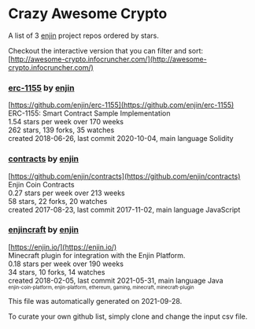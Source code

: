 # Crazy Awesome Crypto
A list of 3 [enjin](https://github.com/enjin) project repos ordered by stars.  

Checkout the interactive version that you can filter and sort: 
[http://awesome-crypto.infocruncher.com/](http://awesome-crypto.infocruncher.com/)  


### [erc-1155](https://github.com/enjin/erc-1155) by [enjin](https://github.com/enjin)  
[https://github.com/enjin/erc-1155](https://github.com/enjin/erc-1155)  
ERC-1155: Smart Contract Sample Implementation  
1.54 stars per week over 170 weeks  
262 stars, 139 forks, 35 watches  
created 2018-06-26, last commit 2020-10-04, main language Solidity  


### [contracts](https://github.com/enjin/contracts) by [enjin](https://github.com/enjin)  
[https://github.com/enjin/contracts](https://github.com/enjin/contracts)  
Enjin Coin Contracts  
0.27 stars per week over 213 weeks  
58 stars, 22 forks, 20 watches  
created 2017-08-23, last commit 2017-11-02, main language JavaScript  


### [enjincraft](https://github.com/enjin/enjincraft) by [enjin](https://github.com/enjin)  
[https://enjin.io/](https://enjin.io/)  
Minecraft plugin for integration with the Enjin Platform.  
0.18 stars per week over 190 weeks  
34 stars, 10 forks, 14 watches  
created 2018-02-05, last commit 2021-05-31, main language Java  
<sub><sup>enjin-coin-platform, enjin-platform, ethereum, gaming, minecraft, minecraft-plugin</sup></sub>


This file was automatically generated on 2021-09-28.  

To curate your own github list, simply clone and change the input csv file.  